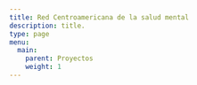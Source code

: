 ```yaml
---
title: Red Centroamericana de la salud mental
description: title.
type: page
menu:
  main:
    parent: Proyectos
    weight: 1
---
```

<script>
window.onload = function(){
    window.location.replace("http://redregionalsaludmental.chhd.org/");
}
</script>
